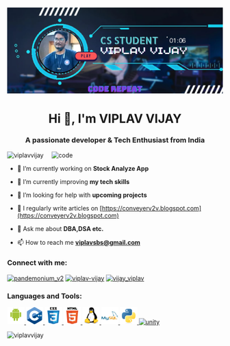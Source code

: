 ![logo](https://github.com/Viplavvijay/Viplavvijay/blob/main/bck.jpg)
<h1 align="center">Hi 👋, I'm VIPLAV VIJAY</h1>
<h3 align="center">A passionate developer & Tech Enthusiast from India</h3>

<img align="right" alt="code" width="400" src="https://www.bing.com/images/search?view=detailV2&ccid=4W%2fZiii7&id=92E6A84FAC6B2D9D873F26D66BEF29C2A55D550E&thid=OIP.4W_Ziii7Krf-0nBuqGSnHAAAAA&mediaurl=https%3a%2f%2fmedia.giphy.com%2fmedia%2fr2GeVMsGfTuaA%2fgiphy.gif&exph=480&expw=474&q=coder+gif&simid=608003284774583923&FORM=IRPRST&ck=48FCD439C1BD41232CBF9723BC66BEFA&selectedIndex=131131
">

<p align="left"> <img src="https://komarev.com/ghpvc/?username=viplavvijay&label=Profile%20views&color=0e75b6&style=flat" alt="viplavvijay" /> </p>

- 🔭 I’m currently working on **Stock Analyze App**

- 🌱 I’m currently improving **my tech skills**

- 🤝 I’m looking for help with **upcoming projects**

- 📝 I regularly write articles on [https://conveyerv2v.blogspot.com](https://conveyerv2v.blogspot.com)

- 💬 Ask me about **DBA,DSA etc.**

- 📫 How to reach me **viplavsbs@gmail.com**

<h3 align="left">Connect with me:</h3>
<p align="left">
<a href="https://twitter.com/pandemonium_v2" target="blank"><img align="center" src="https://raw.githubusercontent.com/rahuldkjain/github-profile-readme-generator/master/src/images/icons/Social/twitter.svg" alt="pandemonium_v2" height="30" width="40" /></a>
<a href="https://linkedin.com/in/viplav-vijay" target="blank"><img align="center" src="https://raw.githubusercontent.com/rahuldkjain/github-profile-readme-generator/master/src/images/icons/Social/linked-in-alt.svg" alt="viplav-vijay" height="30" width="40" /></a>
<a href="https://instagram.com/vijay_viplav" target="blank"><img align="center" src="https://raw.githubusercontent.com/rahuldkjain/github-profile-readme-generator/master/src/images/icons/Social/instagram.svg" alt="vijay_viplav" height="30" width="40" /></a>
</p>

<h3 align="left">Languages and Tools:</h3>
<p align="left"> <a href="https://developer.android.com" target="_blank" rel="noreferrer"> <img src="https://raw.githubusercontent.com/devicons/devicon/master/icons/android/android-original-wordmark.svg" alt="android" width="40" height="40"/> </a> <a href="https://www.w3schools.com/cpp/" target="_blank" rel="noreferrer"> <img src="https://raw.githubusercontent.com/devicons/devicon/master/icons/cplusplus/cplusplus-original.svg" alt="cplusplus" width="40" height="40"/> </a> <a href="https://www.w3schools.com/css/" target="_blank" rel="noreferrer"> <img src="https://raw.githubusercontent.com/devicons/devicon/master/icons/css3/css3-original-wordmark.svg" alt="css3" width="40" height="40"/> </a> <a href="https://www.w3.org/html/" target="_blank" rel="noreferrer"> <img src="https://raw.githubusercontent.com/devicons/devicon/master/icons/html5/html5-original-wordmark.svg" alt="html5" width="40" height="40"/> </a> <a href="https://www.linux.org/" target="_blank" rel="noreferrer"> <img src="https://raw.githubusercontent.com/devicons/devicon/master/icons/linux/linux-original.svg" alt="linux" width="40" height="40"/> </a> <a href="https://www.mysql.com/" target="_blank" rel="noreferrer"> <img src="https://raw.githubusercontent.com/devicons/devicon/master/icons/mysql/mysql-original-wordmark.svg" alt="mysql" width="40" height="40"/> </a> <a href="https://www.python.org" target="_blank" rel="noreferrer"> <img src="https://raw.githubusercontent.com/devicons/devicon/master/icons/python/python-original.svg" alt="python" width="40" height="40"/> </a> <a href="https://unity.com/" target="_blank" rel="noreferrer"> <img src="https://www.vectorlogo.zone/logos/unity3d/unity3d-icon.svg" alt="unity" width="40" height="40"/> </a> </p>

<p><img align="left" src="https://github-readme-stats.vercel.app/api/top-langs?username=viplavvijay&show_icons=true&locale=en&layout=compact" alt="viplavvijay" /></p>


<!---
Viplavvijay/Viplavvijay is a ✨ special ✨ repository because its `README.md` (this file) appears on your GitHub profile.
You can click the Preview link to take a look at your changes.
--->
